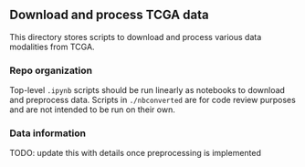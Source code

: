 ## Download and process TCGA data

This directory stores scripts to download and process various data modalities
from TCGA.

### Repo organization

Top-level `.ipynb` scripts should be run linearly as notebooks to download
and preprocess data. Scripts in `./nbconverted` are for code review purposes
and are not intended to be run on their own.

### Data information

TODO: update this with details once preprocessing is implemented
